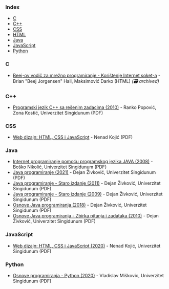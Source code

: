 ### Index

* [C](#c)
* [C++](#cpp)
* [CSS](#css)
* [HTML](#html)
* [Java](#java)
* [JavaScript](#javascript)
* [Python](#python)


### C

* [Beej-ov vodič za mrežno programiranje - Korištenje Internet soket-a](https://web.archive.org/web/20181008134854/http://users.teol.net:80/~mvlado/sockets/) - Brian "Beej Jorgensen" Hall, Maksimović Darko (HTML) *(:card_file_box: archived)*


### <a id="cpp"></a>C++

* [Programski jezik C++ sa rešenim zadacima (2010)](https://singipedia.singidunum.ac.rs/izdanje/40777-programski-jezik-c-sa-resenim-zadacima) -  Ranko Popović, Zona Kostić, Univerzitet Singidunum (PDF)


### CSS

* [Web dizajn: HTML, CSS i JavaScript](https://singipedia.singidunum.ac.rs/izdanje/42767-web-dizajn-html-css-i-javascript) - Nenad Kojić (PDF)


### Java

* [Internet programiranje pomoću programskog jezika JAVA (2008)](https://singipedia.singidunum.ac.rs/izdanje/40880-internet-programiranje-pomocu-programskog-jezika-java) - Boško Nikolić, Univerzitet Singidunum (PDF)
* [Java programiranje (2021)](https://singipedia.singidunum.ac.rs/izdanje/43019-java-programiranje) - Dejan Živković, Univerzitet Singidunum (PDF) 
* [Java programiranje - Staro izdanje (2011)](https://singipedia.singidunum.ac.rs/izdanje/40891-java-programiranje-staro-izdanje) - Dejan Živković, Univerzitet Singidunum (PDF)
* [Java programiranje - Staro izdanje (2009)](https://singipedia.singidunum.ac.rs/izdanje/40717-osnove-java-programiranja-staro-izdanje) - Dejan Živković, Univerzitet Singidunum (PDF)
* [Osnove Java programiranja (2018)](https://singipedia.singidunum.ac.rs/izdanje/40716-osnove-java-programiranja) - Dejan Živković, Univerzitet Singidunum (PDF)
* [Osnove Java programiranja - Zbirka pitanja i zadataka (2010)](https://singipedia.singidunum.ac.rs/izdanje/40721-osnove-java-programiranja-zbirka-pitanja-i-zadataka) - Dejan Živković, Univerzitet Singidunum (PDF)


### JavaScript

* [Web dizajn: HTML, CSS i JavaScript (2020)](https://singipedia.singidunum.ac.rs/izdanje/42767-web-dizajn-html-css-i-javascript) - Nenad Kojić, Univerzitet Singidunum (PDF)


### Python

* [Osnove programiranja - Python (2020)](https://singipedia.singidunum.ac.rs/izdanje/42765-osnove-programiranja-python) -  Vladislav Miškovic, Univerzitet Singidunum (PDF)

